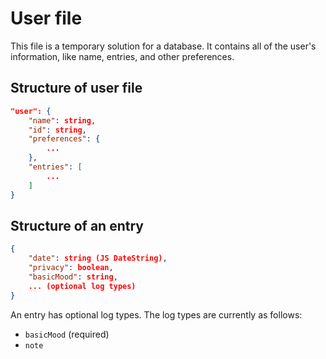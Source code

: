 # User file

This file is a temporary solution for a database. It contains all of the user's information, like name, entries, and other preferences.

## Structure of user file

```json
"user": {
    "name": string,
    "id": string,
    "preferences": {
        ...
    },
    "entries": [
        ...
    ]
}
```

## Structure of an entry

```json
{
    "date": string (JS DateString),
    "privacy": boolean,
    "basicMood": string,
    ... (optional log types)
}
```

An entry has optional log types. The log types are currently as follows:

* `basicMood` (required)
* `note`